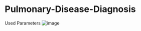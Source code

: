 # Pulmonary-Disease-Diagnosis
Used Parameters
![image](https://user-images.githubusercontent.com/76552780/221641550-25cebd1e-a802-4046-906a-7cb1db8e8725.png)
